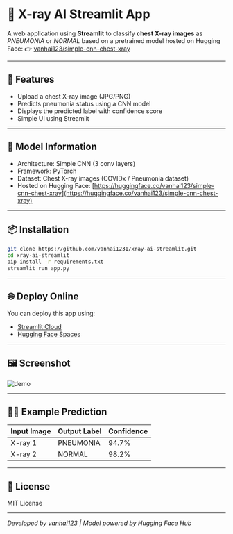 # 🏪 X-ray AI Streamlit App

A web application using **Streamlit** to classify **chest X-ray images** as *PNEUMONIA* or *NORMAL*
based on a pretrained model hosted on Hugging Face:
👉 [vanhai123/simple-cnn-chest-xray](https://huggingface.co/vanhai123/simple-cnn-chest-xray)

---

## 🚀 Features

* Upload a chest X-ray image (JPG/PNG)
* Predicts pneumonia status using a CNN model
* Displays the predicted label with confidence score
* Simple UI using Streamlit

---

## 🧪 Model Information

* Architecture: Simple CNN (3 conv layers)
* Framework: PyTorch
* Dataset: Chest X-ray images (COVIDx / Pneumonia dataset)
* Hosted on Hugging Face: [https://huggingface.co/vanhai123/simple-cnn-chest-xray](https://huggingface.co/vanhai123/simple-cnn-chest-xray)

---

## 📦 Installation

```bash
git clone https://github.com/vanhai1231/xray-ai-streamlit.git
cd xray-ai-streamlit
pip install -r requirements.txt
streamlit run app.py
```

---

## 🌐 Deploy Online

You can deploy this app using:

* [Streamlit Cloud](https://share.streamlit.io)
* [Hugging Face Spaces](https://huggingface.co/spaces)

---

## 🖼️ Screenshot

![demo](https://user-images.githubusercontent.com/your_placeholder_image.png)

---

## 👨‍⚕️ Example Prediction

| Input Image | Output Label | Confidence |
| ----------- | ------------ | ---------- |
| X-ray 1     | PNEUMONIA    | 94.7%      |
| X-ray 2     | NORMAL       | 98.2%      |

---

## 📜 License

MIT License

---

*Developed by [vanhai123](https://huggingface.co/vanhai123) | Model powered by Hugging Face Hub*
